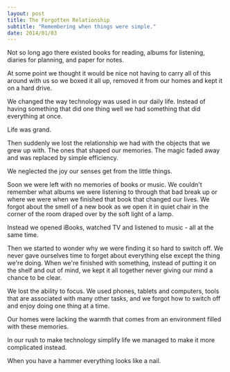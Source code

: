```yaml
---
layout: post
title: The Forgotten Relationship
subtitle: "Remembering when things were simple."
date: 2014/01/03
---
```


Not so long ago there existed books for reading, albums for listening, diaries for planning, and paper for notes.

At some point we thought it would be nice not having to carry all of this around with us so we boxed it all up, removed it from our homes and kept it on a hard drive.

We changed the way technology was used in our daily life. Instead of having something that did one thing well we had something that did everything at once.

Life was grand.

Then suddenly we lost the relationship we had with the objects that we grew up with. The ones that shaped our memories. The magic faded away and was replaced by simple efficiency.

We neglected the joy our senses get from the little things.

Soon we were left with no memories of books or music. We couldn't remember what albums we were listening to through that bad break up or where we were when we finished that book that changed our lives. We forgot about the smell of a new book as we open it in quiet chair in the corner of the room draped over by the soft light of a lamp.

Instead we opened iBooks, watched TV and listened to music - all at the same time.

Then we started to wonder why we were finding it so hard to switch off. We never gave ourselves time to forget about everything else except the thing we're doing. When we're finished with something, instead of putting it on the shelf and out of mind, we kept it all together never giving our mind a chance to be clear.

We lost the ability to focus. We used phones, tablets and computers, tools that are associated with many other tasks, and we forgot how to switch off and enjoy doing one thing at a time.

Our homes were lacking the warmth that comes from an environment filled with these memories.

In our rush to make technology simplify life we managed to make it more complicated instead.

When you have a hammer everything looks like a nail.